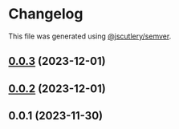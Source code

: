 # Changelog

This file was generated using [@jscutlery/semver](https://github.com/jscutlery/semver).

## [0.0.3](https://github.com/qwikifiers/qwik-ui/compare/utils-0.0.2...utils-0.0.3) (2023-12-01)

## [0.0.2](https://github.com/qwikifiers/qwik-ui/compare/utils-0.0.1...utils-0.0.2) (2023-12-01)

## 0.0.1 (2023-11-30)

